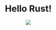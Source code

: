 <div align="center">
  <h1>Hello Rust!</h1>
  <img src="https://user-images.githubusercontent.com/101659217/200118770-6e1879b9-bef3-47ef-9255-e8b39576c156.png">
</div>




